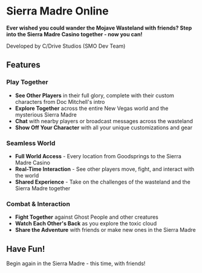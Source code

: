 # Sierra Madre Online

**Ever wished you could wander the Mojave Wasteland with friends? Step into the Sierra Madre Casino together - now you can!**

Developed by C/Drive Studios (SMO Dev Team)

## Features

### Play Together
- **See Other Players** in their full glory, complete with their custom characters from Doc Mitchell's intro
- **Explore Together** across the entire New Vegas world and the mysterious Sierra Madre
- **Chat** with nearby players or broadcast messages across the wasteland
- **Show Off Your Character** with all your unique customizations and gear

### Seamless World
- **Full World Access** - Every location from Goodsprings to the Sierra Madre Casino
- **Real-Time Interaction** - See other players move, fight, and interact with the world
- **Shared Experience** - Take on the challenges of the wasteland and the Sierra Madre together

### Combat & Interaction
- **Fight Together** against Ghost People and other creatures
- **Watch Each Other's Back** as you explore the toxic cloud
- **Share the Adventure** with friends or make new ones in the Sierra Madre

## Have Fun!

Begin again in the Sierra Madre - this time, with friends! 
